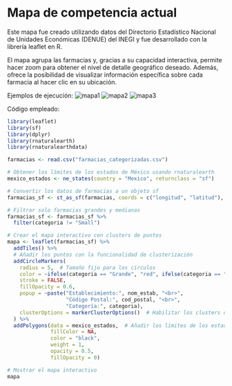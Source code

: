 # Mapa de competencia actual

Este mapa fue creado utilizando datos del Directorio Estadístico Nacional de Unidades Económicas (DENUE) del INEGI 
y fue desarrollado con la librería leaflet en R.

El mapa agrupa las farmacias y, gracias a su capacidad interactiva, permite hacer zoom para obtener el nivel 
de detalle geográfico deseado. Además, ofrece la posibilidad de visualizar información específica sobre cada 
farmacia al hacer clic en su ubicación.

Ejemplos de ejecución:
![mapa1](./Primera%20Etapa/Maps/images/Mapa1.png)
![mapa2](./Primera%20Etapa/Maps/images/Mapa2.png)
![mapa3](./Primera%20Etapa/Maps/images/Mapa3.png)



Código empleado:
```r
library(leaflet)
library(sf)
library(dplyr)
library(rnaturalearth)
library(rnaturalearthdata)

farmacias <- read.csv("farmacias_categorizadas.csv")

# Obtener los límites de los estados de México usando rnaturalearth
mexico_estados <- ne_states(country = "Mexico", returnclass = "sf")

# Convertir los datos de farmacias a un objeto sf
farmacias_sf <- st_as_sf(farmacias, coords = c("longitud", "latitud"), crs = 4326, agr = "constant")

# Filtrar solo farmacias grandes y medianas
farmacias_sf <- farmacias_sf %>%
  filter(categoria != "Small")

# Crear el mapa interactivo con clusters de puntos
mapa <- leaflet(farmacias_sf) %>%
  addTiles() %>%
  # Añadir los puntos con la funcionalidad de clusterización
  addCircleMarkers(
    radius = 5,  # Tamaño fijo para los círculos
    color = ~ifelse(categoria == "Grande", "red", ifelse(categoria == "Mediana", "orange", "blue")),
    stroke = FALSE, 
    fillOpacity = 0.6,
    popup = ~paste("Establecimiento:", nom_estab, "<br>",
                   "Código Postal:", cod_postal, "<br>",
                   "Categoría:", categoria),
    clusterOptions = markerClusterOptions()  # Habilitar los clusters de puntos
  ) %>%
  addPolygons(data = mexico_estados,  # Añadir los límites de los estados
              fillColor = NA,
              color = "black",
              weight = 1,
              opacity = 0.5,
              fillOpacity = 0)

# Mostrar el mapa interactivo
mapa

```
